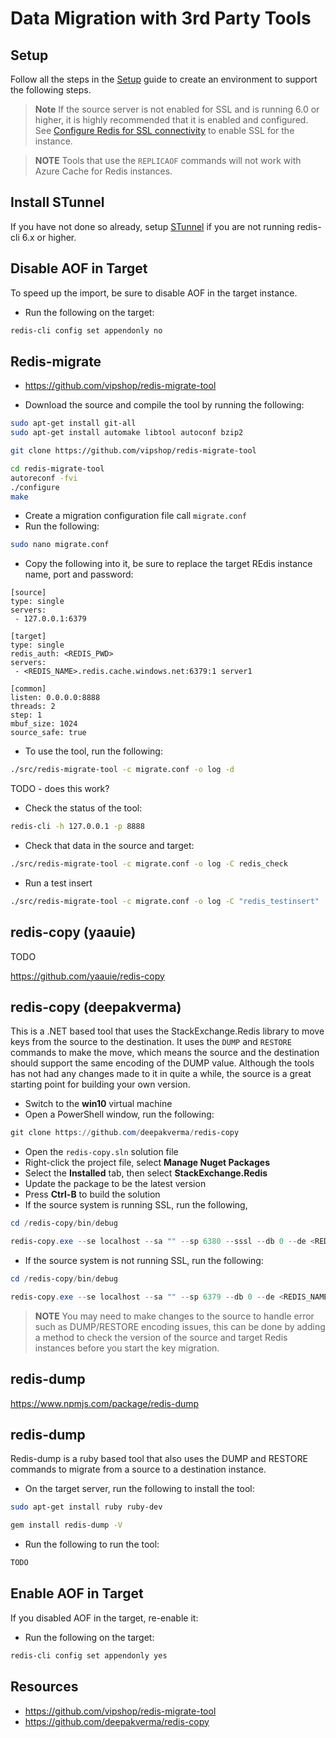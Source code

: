 # Data Migration with 3rd Party Tools

## Setup

Follow all the steps in the [Setup](./../05_Appendix/00_Setup.md) guide to create an environment to support the following steps.

> **Note** If the source server is not enabled for SSL and is running 6.0 or higher, it is highly recommended that it is enabled and configured.  See [Configure Redis for SSL connectivity](../05_Appendix/04_ConfigureRedisSSL.md) to enable SSL for the instance.

> **NOTE** Tools that use the `REPLICAOF` commands will not work with Azure Cache for Redis instances.

## Install STunnel

If you have not done so already, setup [STunnel](./../05_Appendix/03_InstallStunnel.md) if you are not running redis-cli 6.x or higher.

## Disable AOF in Target

To speed up the import, be sure to disable AOF in the target instance.

- Run the following on the target:

```bash
redis-cli config set appendonly no
```

## Redis-migrate

- https://github.com/vipshop/redis-migrate-tool

- Download the source and compile the tool by running the following:

```bash
sudo apt-get install git-all
sudo apt-get install automake libtool autoconf bzip2

git clone https://github.com/vipshop/redis-migrate-tool

cd redis-migrate-tool
autoreconf -fvi
./configure
make
```

- Create a migration configuration file call `migrate.conf`
- Run the following:

```bash
sudo nano migrate.conf
```

- Copy the following into it, be sure to replace the target REdis instance name, port and password:

```text
[source]
type: single
servers:
 - 127.0.0.1:6379

[target]
type: single
redis_auth: <REDIS_PWD>
servers:
 - <REDIS_NAME>.redis.cache.windows.net:6379:1 server1

[common]
listen: 0.0.0.0:8888
threads: 2
step: 1
mbuf_size: 1024
source_safe: true
```

- To use the tool, run the following:

```bash
./src/redis-migrate-tool -c migrate.conf -o log -d
```

TODO - does this work?

- Check the status of the tool:

```bash
redis-cli -h 127.0.0.1 -p 8888
```

- Check that data in the source and target:

```bash
./src/redis-migrate-tool -c migrate.conf -o log -C redis_check
```

- Run a test insert

```bash
./src/redis-migrate-tool -c migrate.conf -o log -C "redis_testinsert"
```

## redis-copy (yaauie)

TODO

https://github.com/yaauie/redis-copy

## redis-copy (deepakverma)

This is a .NET based tool that uses the StackExchange.Redis library to move keys from the source to the destination. It uses the `DUMP` and `RESTORE` commands to make the move, which means the source and the destination should support the same encoding of the DUMP value.  Although the tools has not had any changes made to it in quite a while, the source is a great starting point for building your own version.

- Switch to the **win10** virtual machine
- Open a PowerShell window, run the following:

```PowerShell
git clone https://github.com/deepakverma/redis-copy
```

- Open the `redis-copy.sln` solution file
- Right-click the project file, select **Manage Nuget Packages**
- Select the **Installed** tab, then select **StackExchange.Redis**
- Update the package to be the latest version
- Press **Ctrl-B** to build the solution
- If the source system is running SSL, run the following,

```PowerShell
cd /redis-copy/bin/debug

redis-copy.exe --se localhost --sa "" --sp 6380 --sssl --db 0 --de <REDIS_NAME>.redis.cache.windows.net --da <REDIS_PWD> --dp 6380 --dssl --flushdest
```

- If the source system is not running SSL, run the following:

```PowerShell
cd /redis-copy/bin/debug

redis-copy.exe --se localhost --sa "" --sp 6379 --db 0 --de <REDIS_NAME>.redis.cache.windows.net --da <REDIS_PWD> --dp 6380 --dssl --flushdest
```

> **NOTE** You may need to make changes to the source to handle error such as DUMP/RESTORE encoding issues, this can be done by adding a method to check the version of the source and target Redis instances before you start the key migration.

## redis-dump

https://www.npmjs.com/package/redis-dump

## redis-dump

Redis-dump is a ruby based tool that also uses the DUMP and RESTORE commands to migrate from a source to a destination instance.

- On the target server, run the following to install the tool:

```bash
sudo apt-get install ruby ruby-dev

gem install redis-dump -V
```

- Run the following to run the tool:

```bash
TODO
```

## Enable AOF in Target

If you disabled AOF in the target, re-enable it:

- Run the following on the target:

```bash
redis-cli config set appendonly yes
```

## Resources

- https://github.com/vipshop/redis-migrate-tool
- https://github.com/deepakverma/redis-copy